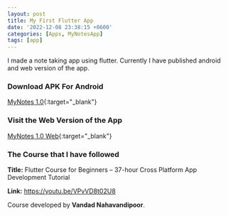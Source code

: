 ```yaml
---
layout: post
title: My First Flutter App
date: '2022-12-08 23:38:15 +0600'
categories: [Apps, MyNotesApp]
tags: [app]
---
```




I made a note taking app using flutter. Currently I have published android and web version of the app.

### Download APK For Android

[MyNotes 1.0](https://github.com/ReactiveX22/MyNotes/releases){:target="_blank"}

### Visit the Web Version of the App

[MyNotes 1.0 Web](https://reactivex22.github.io/mynotesapp/){:target="_blank"}

### The Course that I have followed

**Title:** Flutter Course for Beginners – 37-hour Cross Platform App Development Tutorial

**Link:** <https://youtu.be/VPvVD8t02U8>

Course developed by **Vandad Nahavandipoor**.
